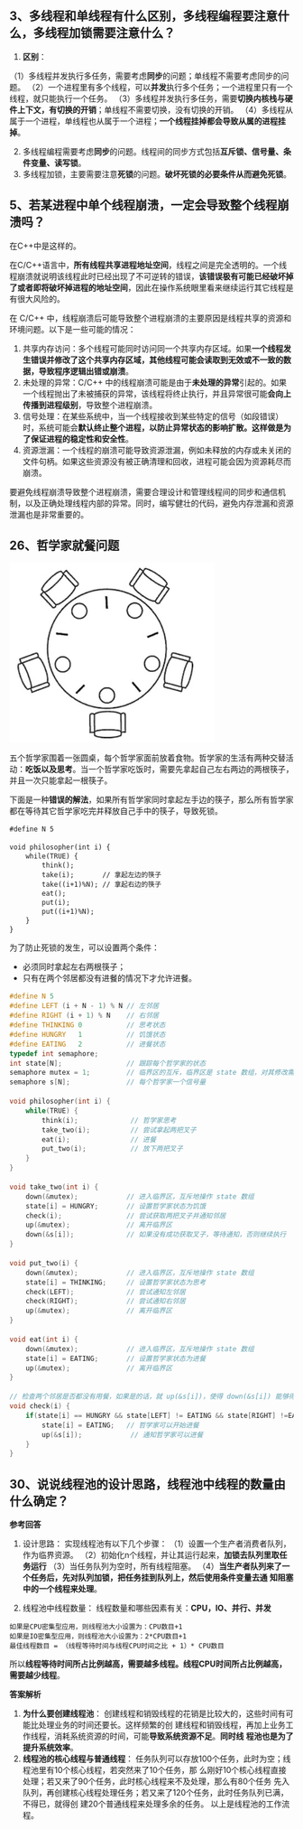 

## 3、多线程和单线程有什么区别，多线程编程要注意什么，多线程加锁需要注意什么？

1. **区别**：

（1）多线程并发执行多任务，需要考虑**同步**的问题；单线程不需要考虑同步的问题。
（2）一个进程里有多个线程，可以**并发**执行多个任务；一个进程里只有一个线程，就只能执行一个任务。
（3）多线程并发执行多任务，需要**切换内核栈与硬件上下文，有切换的开销**；单线程不需要切换，没有切换的开销。
（4）多线程从属于一个进程，单线程也从属于一个进程；**一个线程挂掉都会导致从属的进程挂掉**。

2. 多线程编程需要考虑**同步**的问题。线程间的同步方式包括**互斥锁、信号量、条件变量、读写锁**。
3. 多线程加锁，主要需要注意**死锁**的问题。**破坏死锁的必要条件从而避免死锁**。





## 5、若某进程中单个线程崩溃，一定会导致整个线程崩溃吗？

在C++中是这样的。

在C/C++语言中，**所有线程共享进程地址空间**，线程之间是完全透明的。一个线程崩溃就说明该线程此时已经出现了不可逆转的错误，**该错误极有可能已经破坏掉了或者即将破坏掉进程的地址空间**，因此在操作系统眼里看来继续运行其它线程是有很大风险的。



在 C/C++ 中，线程崩溃后可能导致整个进程崩溃的主要原因是线程共享的资源和环境问题。以下是一些可能的情况：

1. 共享内存访问：多个线程可能同时访问同一个共享内存区域。如果**一个线程发生错误并修改了这个共享内存区域，其他线程可能会读取到无效或不一致的数据，导致程序逻辑出错或崩溃**。
2. 未处理的异常：C/C++ 中的线程崩溃可能是由于**未处理的异常**引起的。如果一个线程抛出了未被捕获的异常，该线程将终止执行，并且异常很可能**会向上传播到进程级别**，导致整个进程崩溃。
3. 信号处理：在某些系统中，当一个线程接收到某些特定的信号（如段错误）时，系统可能会**默认终止整个进程，以防止异常状态的影响扩散。这样做是为了保证进程的稳定性和安全性**。
4. 资源泄漏：一个线程的崩溃可能导致资源泄漏，例如未释放的内存或未关闭的文件句柄。如果这些资源没有被正确清理和回收，进程可能会因为资源耗尽而崩溃。

要避免线程崩溃导致整个进程崩溃，需要合理设计和管理线程间的同步和通信机制，以及正确处理线程内部的异常。同时，编写健壮的代码，避免内存泄漏和资源泄漏也是非常重要的。



## 26、哲学家就餐问题

![img](assets/202205212343455.png)

五个哲学家围着一张圆桌，每个哲学家面前放着食物。哲学家的生活有两种交替活动：**吃饭以及思考**。当一个哲学家吃饭时，需要先拿起自己左右两边的两根筷子，并且一次只能拿起一根筷子。

下面是一种**错误的解法**，如果所有哲学家同时拿起左手边的筷子，那么所有哲学家都在等待其它哲学家吃完并释放自己手中的筷子，导致死锁。

```
#define N 5

void philosopher(int i) {
    while(TRUE) {
        think();
        take(i);       // 拿起左边的筷子
        take((i+1)%N); // 拿起右边的筷子
        eat();
        put(i);
        put((i+1)%N);
    }
}
```

为了防止死锁的发生，可以设置两个条件：

- 必须同时拿起左右两根筷子；
- 只有在两个邻居都没有进餐的情况下才允许进餐。

```cpp
#define N 5
#define LEFT (i + N - 1) % N // 左邻居
#define RIGHT (i + 1) % N    // 右邻居
#define THINKING 0           // 思考状态
#define HUNGRY   1           // 饥饿状态
#define EATING   2           // 进餐状态
typedef int semaphore;
int state[N];                // 跟踪每个哲学家的状态
semaphore mutex = 1;         // 临界区的互斥，临界区是 state 数组，对其修改需要互斥
semaphore s[N];              // 每个哲学家一个信号量

void philosopher(int i) {
    while(TRUE) {
        think(i);             // 哲学家思考
        take_two(i);          // 尝试拿起两把叉子
        eat(i);               // 进餐
        put_two(i);           // 放下两把叉子
    }
}

void take_two(int i) {
    down(&mutex);            // 进入临界区，互斥地操作 state 数组
    state[i] = HUNGRY;       // 设置哲学家状态为饥饿
    check(i);                // 尝试获取两把叉子并通知邻居
    up(&mutex);              // 离开临界区
    down(&s[i]);             // 如果没有成功获取叉子，等待通知，否则继续执行
}

void put_two(i) {
    down(&mutex);            // 进入临界区，互斥地操作 state 数组
    state[i] = THINKING;     // 设置哲学家状态为思考
    check(LEFT);             // 尝试通知左邻居
    check(RIGHT);            // 尝试通知右邻居
    up(&mutex);              // 离开临界区
}

void eat(int i) {
    down(&mutex);            // 进入临界区，互斥地操作 state 数组
    state[i] = EATING;       // 设置哲学家状态为进餐
    up(&mutex);              // 离开临界区
}

// 检查两个邻居是否都没有用餐，如果是的话，就 up(&s[i])，使得 down(&s[i]) 能够得到通知并继续执行
void check(i) {         
    if(state[i] == HUNGRY && state[LEFT] != EATING && state[RIGHT] !=EATING) {
        state[i] = EATING;   // 哲学家可以开始进餐
        up(&s[i]);            // 通知哲学家可以进餐
    }
}

```







## 30、说说线程池的设计思路，线程池中线程的数量由什么确定？ 

**参考回答**

1. 设计思路：
    实现线程池有以下几个步骤：
    （1）设置一个生产者消费者队列，作为临界资源。
    （2）初始化n个线程，并让其运行起来，**加锁去队列里取任务运行**
    （3）当任务队列为空时，所有线程阻塞。
    （4）**当生产者队列来了一个任务后，先对队列加锁，把任务挂到队列上，然后使用条件变量去通**
    **知阻塞中的一个线程来处理**。

2. 线程池中线程数量：
    线程数量和哪些因素有关：**CPU，IO、并行、并发**

  ```
  如果是CPU密集型应用，则线程池大小设置为：CPU数目+1
  如果是IO密集型应用，则线程池大小设置为：2*CPU数目+1
  最佳线程数目 = （线程等待时间与线程CPU时间之比 + 1）* CPU数目
  ```

所以**线程等待时间所占比例越高，需要越多线程。线程CPU时间所占比例越高，需要越少线程**。

**答案解析**

1. **为什么要创建线程池**：
创建线程和销毁线程的花销是比较大的，这些时间有可能比处理业务的时间还要长。这样频繁的创
建线程和销毁线程，再加上业务工作线程，消耗系统资源的时间，可能**导致系统资源不足**。**同时线**
**程池也是为了提升系统效率**。
2. **线程池的核心线程与普通线程**：
任务队列可以存放100个任务，此时为空；线程池里有10个核心线程，若突然来了10个任务，那
么刚好10个核心线程直接处理；若又来了90个任务，此时核心线程来不及处理，那么有80个任务
先入队列，再创建核心线程处理任务；若又来了120个任务，此时任务队列已满，不得已，就得创
建20个普通线程来处理多余的任务。
以上是线程池的工作流程。